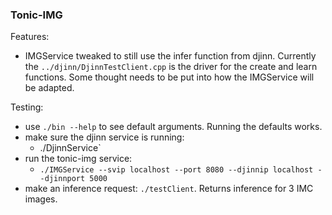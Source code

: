 ### Tonic-IMG
Features:
- IMGService tweaked to still use the infer function from djinn. Currently the
  `../djinn/DjinnTestClient.cpp` is the driver for the create and learn
  functions. Some thought needs to be put into how the IMGService will be
  adapted.

Testing:
- use `./bin --help` to see default arguments. Running the defaults works.
- make sure the djinn service is running:
  - ./DjinnService`
- run the tonic-img service:
  - `./IMGService --svip localhost --port 8080 --djinnip localhost --djinnport 5000`
- make an inference request: `./testClient`. Returns inference for 3 IMC images.
